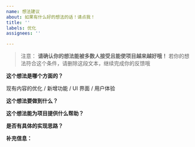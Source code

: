 ```yaml
---
name: 想法建议
about: 如果有什么好的想法的话！请点我！
title: ''
labels: 优化
assignees: ''

---
```


> 注意： **请确认你的想法能被多数人接受且能使项目越来越好哦！** 若你的想法符合这个条件，请删除这段文本，继续完成你的反馈哦

**这个想法是哪个方面的？**

现有内容的优化 / 新增功能 / UI 界面 / 用户体验

**这个想法要做到什么？**


**这个想法能为项目提供什么帮助？**


**是否有具体的实现思路？**


**补充信息：**
